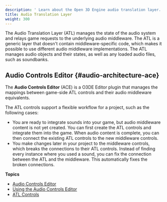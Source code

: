 ```yaml
---
description: ' Learn about the Open 3D Engine audio translation layer. '
title: Audio Translation Layer
weight: 300
---
```


The Audio Translation Layer \(ATL\) manages the state of the audio system and relays game requests to the underlying audio middleware\. The ATL is a generic layer that doesn't contain middleware\-specific code, which makes it possible to use different audio middleware implementations\. The ATL manages audio objects and their states, as well as any loaded audio files, such as soundbanks\.

## Audio Controls Editor {#audio-architecture-ace}

The **Audio Controls Editor** \(ACE\) is a O3DE Editor plugin that manages the mappings between game\-side ATL controls and their audio middleware equivalents\.

The ATL controls support a flexible workflow for a project, such as the following cases:
+ You are ready to integrate sounds into your game, but audio middleware content is not yet created\. You can first create the ATL controls and integrate them into the game\. When audio content is complete, you can then connect the existing ATL controls to the new middleware controls\.
+ You make changes later in your project to the middleware controls, which breaks the connections to their ATL controls\. Instead of finding every instance where you used a sound, you can fix the connection between the ATL and the middleware\. This automatically fixes the broken connections\.

**Topics**
+ [Audio Controls Editor](#audio-architecture-ace)
+ [Using the Audio Controls Editor](/docs/user-guide/features/interactivity/audio/atl-editor.md)
+ [ATL Controls](/docs/user-guide/features/interactivity/audio/default-controls.md)